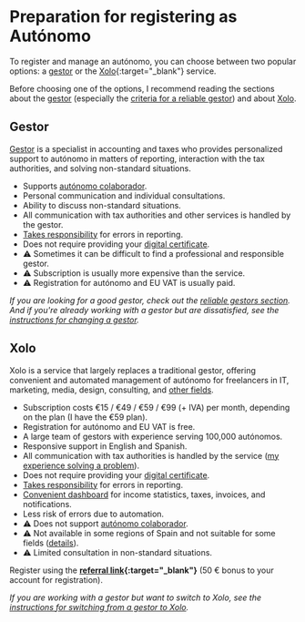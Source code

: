 # Preparation for registering as Autónomo

To register and manage an autónomo, you can choose between two popular options: a [gestor](#reliable-gestors) or
the [Xolo](https://bit.ly/xolosignup){:target="_blank"} service.

Before choosing one of the options, I recommend reading the sections about the [gestor](#gestor-1) (especially
the [criteria for a reliable gestor](#criteria-for-a-reliable-gestor)) and about [Xolo](#xolo-1).

## Gestor

[Gestor](#reliable-gestors) is a specialist in accounting and taxes who provides personalized support to autónomo in matters of reporting,
interaction with the tax authorities, and solving non-standard situations.

- Supports [autónomo colaborador](#autónomo-colaborador).
- Personal communication and individual consultations.
- Ability to discuss non-standard situations.
- All communication with tax authorities and other services is handled by the gestor.
- [Takes responsibility](#gestors-liability) for errors in reporting.
- Does not require providing your [digital certificate](#providing-a-digital-certificate-to-the-gestor).
- ⚠️ Sometimes it can be difficult to find a professional and responsible gestor.
- ⚠️ Subscription is usually more expensive than the service.
- ⚠️ Registration for autónomo and EU VAT is usually paid.

_If you are looking for a good gestor, check out the [reliable gestors section](#reliable-gestors). And if you're
already working with a gestor but are dissatisfied, see the [instructions for changing a gestor](#changing-the-gestor)._

## Xolo

Xolo is a service that largely replaces a traditional gestor, offering convenient and automated management of autónomo for
freelancers in IT, marketing, media, design, consulting, and [other fields](#is-xolo-suitable-for-you).

- Subscription costs €15 / €49 / €59 / €99 (+ IVA) per month, depending on the plan (I have the €59 plan).
- Registration for autónomo and EU VAT is free.
- A large team of gestors with experience serving 100,000 autónomos.
- Responsive support in English and Spanish.
- All communication with tax authorities is handled by the
  service ([my experience solving a problem](#my-problem-with-the-spanish-tax-office)).
- Does not require providing your [digital certificate](#providing-a-digital-certificate-to-the-gestor).
- [Takes responsibility](#xolos-liability) for errors in reporting.
- [Convenient dashboard](#dashboard-demo-tutorials) for income statistics, taxes, invoices, and notifications.
- Less risk of errors due to automation.
- ⚠️ Does not support [autónomo colaborador](#autónomo-colaborador).
- ⚠️ Not available in some regions of Spain and not suitable for some fields ([details](#is-xolo-suitable-for-you)).
- ⚠️ Limited consultation in non-standard situations.

Register using the **[referral link](https://bit.ly/xolosignup){:target="_blank"}** (50 € bonus to your
account for registration).

_If you are working with a gestor but want to switch to Xolo, see
the [instructions for switching from a gestor to Xolo](#gestor-to-xolo-transition)._
